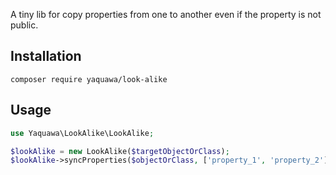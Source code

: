 A tiny lib for copy properties from one to another even if the property is not public.

## Installation
```shell script
composer require yaquawa/look-alike
```

## Usage
```php
use Yaquawa\LookAlike\LookAlike;

$lookAlike = new LookAlike($targetObjectOrClass);
$lookAlike->syncProperties($objectOrClass, ['property_1', 'property_2']);
```